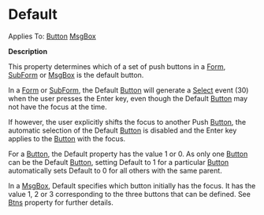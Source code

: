 




<h1 class="heading"><span class="name">Default</span></h1>

Applies To: [Button](../a-z/button.md) [MsgBox](../a-z/msgbox.md)


**Description**


This property determines which of a set of push buttons in a [Form](../a-z/form.md), [SubForm](../a-z/subform.md) or [MsgBox](../a-z/msgbox.md) is the default button.



In a [Form](../a-z/form.md) or [SubForm](../a-z/subform.md), the Default [Button](../a-z/button.md) will generate a [Select](../a-z/select.md) event (30) when the user presses the Enter key, even though the Default [Button](../a-z/button.md) may not have the focus at the time.


If however, the user explicitly shifts the focus to another Push [Button](../a-z/button.md), the automatic selection of the Default [Button](../a-z/button.md) is disabled and the Enter key applies to the [Button](../a-z/button.md) with the focus.


For a [Button](../a-z/button.md), the Default property has the value 1 or 0. As only one [Button](../a-z/button.md) can be the Default [Button](../a-z/button.md), setting Default to 1 for a particular [Button](../a-z/button.md) automatically sets Default to 0 for all others with the same parent.


In a [MsgBox](../a-z/msgbox.md), Default specifies which button initially has the focus. It has the value 1, 2 or 3 corresponding to the three buttons that can be defined. See [Btns](../a-z/btns.md) property for further details.


